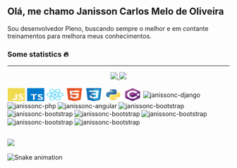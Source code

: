 ## Olá, me chamo Janisson Carlos Melo de Oliveira 
Sou desenvolvedor Pleno, 
buscando sempre o melhor e em contante treinamentos para melhora meus conhecimentos.



### Some statistics 🔥
---
<div align="center">
  <a href="https://github.com/janissonc">
    <img height="180em" src="https://github-readme-stats.vercel.app/api?username=janissonc&show_icons=true&theme=dark&include_all_commits=true&count_private=true"/>
    <img height="180em" src="https://github-readme-stats.vercel.app/api/top-langs/?username=janissonc&layout=compact&langs_count=7&theme=dark"/>
  </a>
</div>
<div style="display: inline_block"><br>
  <img align="center" alt="janissonc-Js" height="30" width="40" src="https://raw.githubusercontent.com/devicons/devicon/master/icons/javascript/javascript-plain.svg">
  <img align="center" alt="janissonc-Ts" height="30" width="40" src="https://raw.githubusercontent.com/devicons/devicon/master/icons/typescript/typescript-plain.svg">
  <img align="center" alt="janissonc-React" height="30" width="40" src="https://raw.githubusercontent.com/devicons/devicon/master/icons/react/react-original.svg">
  <img align="center" alt="janissonc-HTML" height="30" width="40" src="https://raw.githubusercontent.com/devicons/devicon/master/icons/html5/html5-original.svg">
  <img align="center" alt="janissonc-CSS" height="30" width="40" src="https://raw.githubusercontent.com/devicons/devicon/master/icons/css3/css3-original.svg">
  <img align="center" alt="janissonc-Python" height="30" width="40" src="https://raw.githubusercontent.com/devicons/devicon/master/icons/python/python-original.svg">
  <img align="center" alt="janissonc-Csharp" height="30" width="40" src="https://raw.githubusercontent.com/devicons/devicon/master/icons/csharp/csharp-original.svg">
  <img align="center" alt="janissonc-django" height="30" width="40" src="https://cdn.jsdelivr.net/gh/devicons/devicon/icons/django/django-plain.svg" />
  <img align="center" alt="janissonc-php" height="30" width="40" src="https://cdn.jsdelivr.net/gh/devicons/devicon/icons/php/php-original.svg" />
  <img align="center" alt="janissonc-angular" height="30" width="40" src="https://cdn.jsdelivr.net/gh/devicons/devicon/icons/angularjs/angularjs-original.svg" />
  <img align="center" alt="janissonc-bootstrap" height="30" width="40" src="https://cdn.jsdelivr.net/gh/devicons/devicon/icons/bootstrap/bootstrap-original.svg" />
  <img align="center" alt="janissonc-bootstrap" height="30" width="40" src="https://cdn.jsdelivr.net/gh/devicons/devicon/icons/dotnetcore/dotnetcore-original.svg" />
  <img align="center" alt="janissonc-bootstrap" height="30" width="40" src="https://cdn.jsdelivr.net/gh/devicons/devicon/icons/mysql/mysql-original-wordmark.svg" />
  <img align="center" alt="janissonc-bootstrap" height="30" width="40" src="https://cdn.jsdelivr.net/gh/devicons/devicon/icons/nodejs/nodejs-plain.svg" />
  <img align="center" alt="janissonc-bootstrap" height="30" width="40" src="https://cdn.jsdelivr.net/gh/devicons/devicon/icons/python/python-original.svg" />
  <img align="center" alt="janissonc-bootstrap" height="30" width="40" src="https://cdn.jsdelivr.net/gh/devicons/devicon/icons/vuejs/vuejs-original.svg" />

</div>
  
  ##
  
  <div>
  <a href="https://www.linkedin.com/in/janisson-carlos" target="_blank"><img src="https://img.shields.io/badge/-LinkedIn-%230077B5?style=for-the-badge&logo=linkedin&logoColor=white" target="_blank"></a> 
 
  </div>
  
  ![Snake animation](https://github.com/janissonc/janissonc/blob/output/github-contribution-grid-snake.svg)

